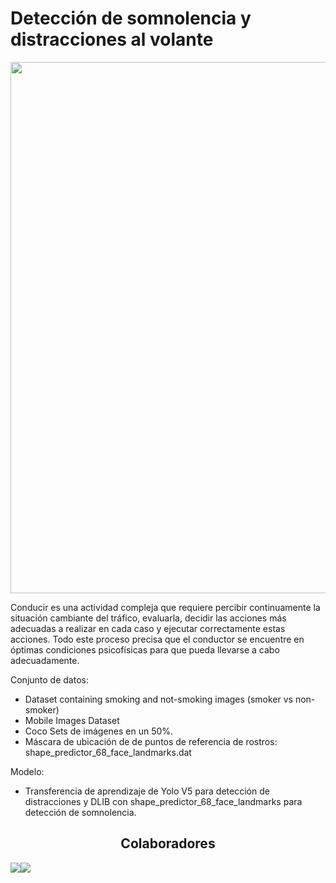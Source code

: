 # Detección de somnolencia y distracciones al volante


<div align="center">
<p>
   <a align="left" href="https://saturdays.ai/latam-online/" target="_blank">
   <img width="850" src="https://i.postimg.cc/4318WNvS/Equipo-Azul-png.jpg"></a>
</p>
</div>


Conducir es una actividad compleja que requiere percibir continuamente la situación cambiante del tráfico, evaluarla, decidir las acciones más adecuadas a realizar en cada caso y ejecutar correctamente estas acciones. Todo este proceso precisa que el conductor se encuentre en óptimas condiciones psicofísicas para que pueda llevarse a cabo adecuadamente.

Conjunto de datos:
- Dataset containing smoking and not-smoking images (smoker vs non-smoker)
- Mobile Images Dataset
- Coco Sets de imágenes en un 50%.
- Máscara de ubicación de de puntos de referencia de rostros: shape_predictor_68_face_landmarks.dat

Modelo: 
- Transferencia de aprendizaje de Yolo V5 para detección de distracciones y DLIB con shape_predictor_68_face_landmarks para detección de somnolencia.


## <div align="center">Colaboradores</div>

<a href="https://github.com/AzulTeam/GuardIAn/graphs/contributors"><img src="https://avatars.githubusercontent.com/u/64330912?s=64&v=4" /></a><img src="https://avatars.githubusercontent.com/u/36720575?s=64&v=4" /></a>
